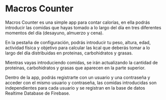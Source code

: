 # Macros Counter

Macros Counter es una simple app para contar calorías, en ella 
podrás introducir las comidas que hayas tomado a lo largo del día en tres diferentes
momentos del día (desayuno, almuerzo y cena).

En la pestaña de configuración, podrás introducir tu peso, altura, edad, actividad física
y objetivo para calcular las kcal que deberás tomar a lo largo del día distribuidas
en proteinas, carbohidratos y grasas.

Mientras vayas introduciendo comidas, se irán actualizando la cantidad de proteinas, carbohidratos
y grasas que aparecen en la parte superior.

Dentro de la app, podrás registrarte con un usuario y una contraseña y acceder con el mismo
usuario y contraseña, las comidas introducidas son independientes para cada usuario y se
registran en la base de datos Realtime Database de Firebase.